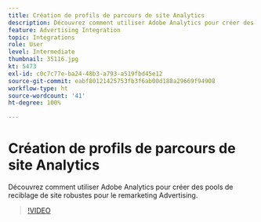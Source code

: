 ```yaml
---
title: Création de profils de parcours de site Analytics
description: Découvrez comment utiliser Adobe Analytics pour créer des pools de reciblage de site robustes pour le remarketing Advertising Cloud.
feature: Advertising Integration
topic: Integrations
role: User
level: Intermediate
thumbnail: 35116.jpg
kt: 5473
exl-id: c0c7c77e-ba24-48b3-a793-a519fbd45e12
source-git-commit: eabf80121425753fb3f6ab00d188a29669f94908
workflow-type: ht
source-wordcount: '41'
ht-degree: 100%

---
```


# Création de profils de parcours de site Analytics

Découvrez comment utiliser Adobe Analytics pour créer des pools de reciblage de site robustes pour le remarketing Advertising.

>[!VIDEO](https://video.tv.adobe.com/v/35116/?quality=12&learn=on)
